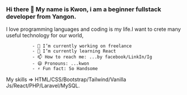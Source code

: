 

### Hi there 👋  My name is Kwon, i am a beginner fullstack developer from Yangon.

  I love programming languages and coding is my life.I want to crete many useful technology for our world,

              - 🔭 I’m currently working on freelance
              - 🌱 I’m currently learning React
              - 📫 How to reach me: ...by facebook/LinkIn/Ig
              - 😄 Pronouns: ...kwon
              - ⚡ Fun fact: So Handsome

My skills => HTML/CSS/Bootstrap/Tailwind/Vanilla Js/React/PHP/Laravel/MySQL.
